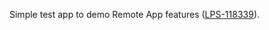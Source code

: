 Simple test app to demo Remote App features ([LPS-118339](https://issues.liferay.com/browse/LPS-118339)).

